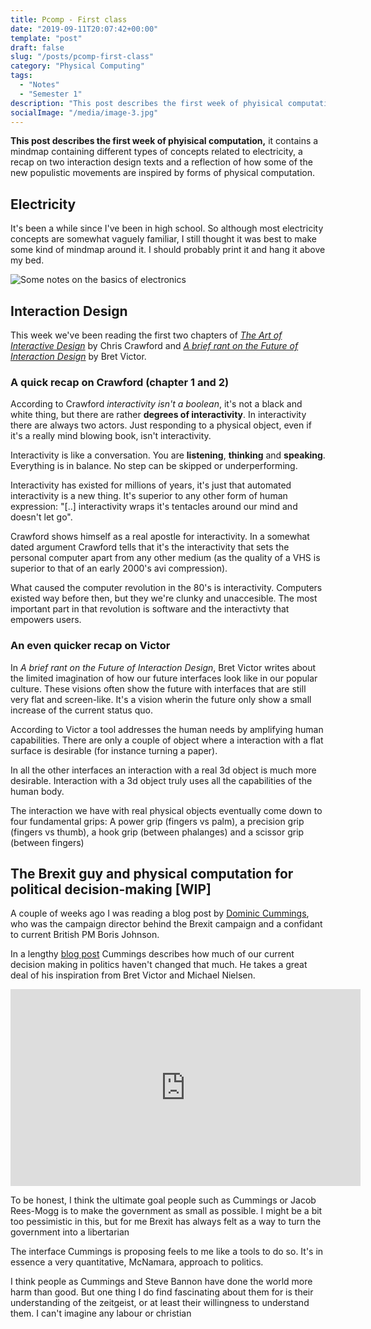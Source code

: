 ```yaml
---
title: Pcomp - First class
date: "2019-09-11T20:07:42+00:00"
template: "post"
draft: false
slug: "/posts/pcomp-first-class"
category: "Physical Computing"
tags:
  - "Notes"
  - "Semester 1"
description: "This post describes the first week of phyisical computation, it contains a mindmap containing different types of concepts related to electricity, a recap on two interaction design texts and a reflection of how some of the new populistic movements are inspired by forms of physical computation."
socialImage: "/media/image-3.jpg"
---
```


**This post describes the first week of phyisical computation,** it contains a mindmap containing different types of concepts related to electricity, a recap on two interaction design texts and a reflection of how some of the new populistic movements are inspired by forms of physical computation.

## Electricity

It's been a while since I've been in high school. So although most electricity concepts are somewhat vaguely familiar, I still thought it was best to make some kind of mindmap around it. I should probably print it and hang it above my bed. 

![Some notes on the basics of electronics](/media/electricity.png)

## Interaction Design

This week we've been reading the first two chapters of *[The Art of Interactive Design](https://www.goodreads.com/book/show/981377.The_Art_of_Interactive_Design)* by Chris Crawford and *[A brief rant on the Future of Interaction Design](http://worrydream.com/ABriefRantOnTheFutureOfInteractionDesign/)* by Bret Victor.

### A quick recap on Crawford (chapter 1 and 2)

According to Crawford *interactivity isn't a boolean*, it's not a black and white thing, but there are rather **degrees of interactivity**. In interactivity there are always two actors. Just responding to a physical object, even if it's a really mind blowing book, isn't interactivity. 

Interactivity is like a conversation. You are **listening**, **thinking** and **speaking**. Everything is in balance. No step can be skipped or underperforming.

Interactivity has existed for millions of years, it's just that automated interactivity is a new thing. It's superior to any other form of human expression: "[..] interactivity wraps it's tentacles around our mind and doesn't let go".

Crawford shows himself as a real apostle for interactivity. In a somewhat dated argument Crawford tells that it's the interactivity that sets the personal computer apart from any other medium (as the quality of a VHS is superior to that of an early 2000's avi compression).

What caused the computer revolution in the 80's is interactivity. Computers existed way before then, but they we're clunky and unaccesible. The most important part in that revolution is software and the interactivty that empowers users.

### An even quicker recap on Victor

In *A brief rant on the Future of Interaction Design*, Bret Victor writes about the limited imagination of how our future interfaces  look like in our popular culture. These visions often show the future with interfaces that are still very flat and screen-like. It's a vision wherin the future only show a small increase of the current status quo.

According to Victor a tool addresses the human needs by amplifying human capabilities. There are only a couple of object where a interaction with a flat surface is desirable (for instance turning a paper).

In all the other interfaces an interaction with a real 3d object is much more desirable. Interaction with a 3d object truly uses all the capabilities of the human body.

The interaction we have with real physical objects eventually come down to four fundamental grips: A power grip (fingers vs palm), a precision grip (fingers vs thumb), a hook grip (between phalanges) and a scissor grip (between fingers)

## The Brexit guy and physical computation for political decision-making [WIP]

A couple of weeks ago I was reading a blog post by [Dominic Cummings](https://en.wikipedia.org/wiki/Dominic_Cummings), who was the campaign director behind the Brexit campaign and a confidant to current British PM Boris Johnson. 

In a lengthy [blog post](https://dominiccummings.com/2019/06/26/on-the-referendum-33-high-performance-government-cognitive-technologies-michael-nielsen-bret-victor-seeing-rooms/) Cummings describes how much of our current decision making in politics haven't changed that much. He takes a great deal of his inspiration from Bret Victor and Michael Nielsen. 

<iframe width="560" height="315" src="https://www.youtube.com/embed/zBzxyUkKo_s" frameborder="0" allow="accelerometer; autoplay; encrypted-media; gyroscope; picture-in-picture" allowfullscreen></iframe>

To be honest, I think the ultimate goal people such as Cummings or Jacob Rees-Mogg is to make the government as small as possible. I might be a bit too pessimistic in this, but for me Brexit has always felt as a way to turn the government into a libertarian 

The interface Cummings is proposing feels to me like a tools to do so. It's in essence a very quantitative, McNamara, approach to politics.

I think people as Cummings and Steve Bannon have done the world  more harm than good. But one thing I do find fascinating about them for is their understanding of the zeitgeist, or at least their willingness to understand them. I can't imagine any labour or christian
